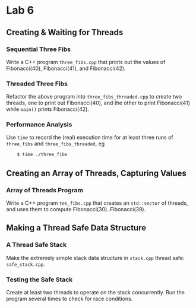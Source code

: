 # Lab 6

## Creating & Waiting for Threads

### Sequential Three Fibs
Write a C++ program `three_fibs.cpp` that prints out the values of Fibonacci(40), Fibonacci(41), and Fibonacci(42).

### Threaded Three Fibs
Refactor the above program into `three_fibs_threaded.cpp` to create two threads, one to print out Fibonacci(40), and the other to print Fibonacci(41) while `main()` prints Fibonacci(42).

### Performance Analysis
Use `time` to record the (real) execution time for at least three runs of `three_fibs` and `three_fibs_threaded`, eg
```sh
    $ time ./three_fibs
```


## Creating an Array of Threads, Capturing Values

### Array of Threads Program
Write a C++ program `ten_fibs.cpp` that creates an `std::vector` of threads, and uses them to compute Fibonacci(30)..Fibonacci(39).


## Making a Thread Safe Data Structure

### A Thread Safe Stack
Make the extremely simple stack data structure in `stack.cpp` thread safe: `safe_stack.cpp`.

### Testing the Safe Stack
Create at least two threads to operate on the stack concurrently. Run the program several times to check for race conditions.